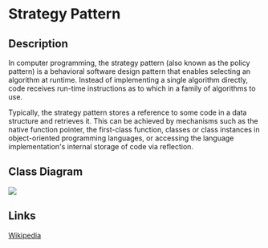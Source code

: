 # Strategy Pattern

## Description 
In computer programming, the strategy pattern (also known as the policy pattern) is a behavioral software design pattern that enables selecting an algorithm at runtime. Instead of implementing a single algorithm directly, code receives run-time instructions as to which in a family of algorithms to use.


Typically, the strategy pattern stores a reference to some code in a data structure and retrieves it. This can be achieved by mechanisms such as the native function pointer, the first-class function, classes or class instances in object-oriented programming languages, or accessing the language implementation's internal storage of code via reflection.

## Class Diagram
![](https://upload.wikimedia.org/wikipedia/commons/3/39/Strategy_Pattern_in_UML.png)

## Links
[Wikipedia](https://en.wikipedia.org/wiki/Strategy_pattern)